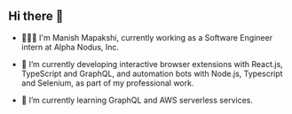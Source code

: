 ## Hi there 👋

- 👨🏽‍💻 I'm Manish Mapakshi, currently working as a Software Engineer intern at Alpha Nodus, Inc.
  
- 🔭 I’m currently developing interactive browser extensions with React.js, TypeScript and GraphQL, and automation bots with Node.js, Typescript and Selenium, as part of my professional work.
  
- 🌱 I’m currently learning GraphQL and AWS serverless services.

<!--
**manishm96/manishm96** is a ✨ _special_ ✨ repository because its `README.md` (this file) appears on your GitHub profile.

Here are some ideas to get you started:

- 👯 I’m looking to collaborate on ...
- 🤔 I’m looking for help with ...
- 💬 Ask me about ...
- 📫 How to reach me: ...
- 😄 Pronouns: ...
- ⚡ Fun fact: ...
-->
